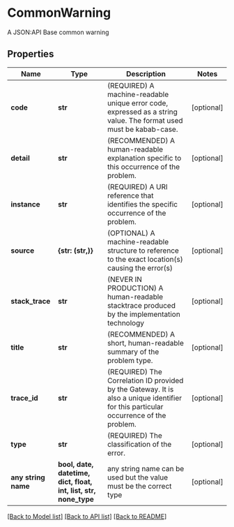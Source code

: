 # CommonWarning

A JSON:API Base common warning

## Properties
Name | Type | Description | Notes
------------ | ------------- | ------------- | -------------
**code** | **str** | (REQUIRED) A machine-readable unique error code, expressed as a string value. The format used must be kabab-case. | [optional] 
**detail** | **str** | (RECOMMENDED) A human-readable explanation specific to this occurrence of the problem. | [optional] 
**instance** | **str** | (REQUIRED) A URI reference that identifies the specific occurrence of the problem. | [optional] 
**source** | **{str: (str,)}** | (OPTIONAL) A machine-readable structure to reference to the exact location(s) causing the error(s) | [optional] 
**stack_trace** | **str** | (NEVER IN PRODUCTION) A human-readable stacktrace produced by the implementation technology | [optional] 
**title** | **str** | (RECOMMENDED) A short, human-readable summary of the problem type. | [optional] 
**trace_id** | **str** | (REQUIRED) The Correlation ID provided by the Gateway. It is also a unique identifier for this particular occurrence of the problem. | [optional] 
**type** | **str** | (REQUIRED) The classification of the error. | [optional] 
**any string name** | **bool, date, datetime, dict, float, int, list, str, none_type** | any string name can be used but the value must be the correct type | [optional]

[[Back to Model list]](../README.md#documentation-for-models) [[Back to API list]](../README.md#documentation-for-api-endpoints) [[Back to README]](../README.md)


